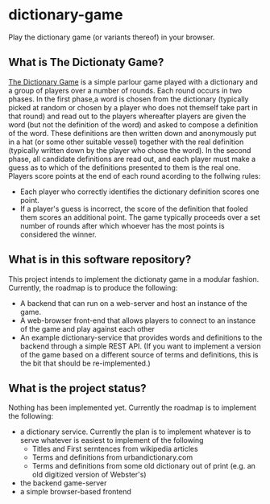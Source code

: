 # dictionary-game
Play the dictionary game (or variants thereof) in your browser.


## What is The Dictionaty Game?
[The Dictionary Game](https://en.wikipedia.org/wiki/Fictionary) is a simple parlour game played with a dictionary and a group of players over a number of rounds. Each round occurs in two phases. In the first phase,a word is chosen from the dictionary (typically picked at random or chosen by a player who does not themself take part in that round) and read out to the players whereafter players are given the word (but not the definition of the word) and asked to compose a definition of the word. These definitions are then written down and anonymously put in a hat (or some other suitable vessel) together with the real definition (typically written down by the player who chose the word). In the second phase, all candidate definitions are read out, and each player must make a guess as to which of the definitions presented to them is the real one. Players score points at the end of each round acording to the follwing rules:
  * Each player who correctly identifies the dictionary definition scores one point.
  * If a player's guess is incorrect, the score of the definition that fooled them scores an additional point.
The game typically proceeds over a set number of rounds after which whoever has the most points is considered the winner.

## What is in this software repository?
This project intends to implement the dictionaty game in a modular fashion. Currently, the roadmap is to produce the following:

* A backend that can run on a web-server and host an instance of the game.
* A web-browser front-end that allows players to connect to an instance of the game and play against each other
* An example dictionary-service that provides words and definitions to the backend through a simple REST API. (If you want to implement a version of the game based on a different source of terms and definitions, this is the bit that should be re-implemented.)

## What is the project status?
Nothing has been implemented yet. Currently the roadmap is to implement the following:

  * a dictionary service. Currently the plan is to implement whatever is to serve whatever is easiest to implement of the following
    * Titles and First serntences from wikipedia articles
    * Terms and definitions from urbandictionary.com
    * Terms and definitions from some old dictionary out of print (e.g. an old digitized version of Webster's)
  * the backend game-server 
  * a simple browser-based frontend
